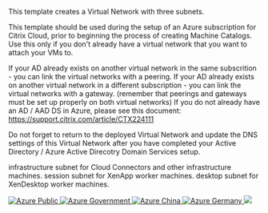 This template creates a Virtual Network with three subnets.

This template should be used during the setup of an Azure subscription for Citrix Cloud, prior to beginning the process of creating Machine Catalogs.
Use this only if you don't already have a virtual network that you want to attach your VMs to.

If your AD already exists on another virtual network in the same subscrition - you can link the virtual networks with a peering.
If your AD already exists on another virtual network in a different subscription - you can link the virtual networks with a gateway.
(remember that peerings and gateways must be set up properly on both virtual networks)
If you do not already have an AD / AAD DS in Azure, please see this document: https://support.citrix.com/article/CTX224111

Do not forget to return to the deployed Virtual Network and update the DNS settings of this Virtual Network after you have completed your Active Directory / Azure Active Direcotry Domain Services setup.

infrastructure subnet for Cloud Connectors and other infrastructure machines.
session subnet for XenApp worker machines.
desktop subnet for XenDesktop worker machines.

<a href="https://portal.azure.com/#create/Microsoft.Template/uri/https%3A%2F%2Fraw.githubusercontent.com%2Fbrianehlert%2FCitrixCloudQuickStart%2Fmaster%2FVirtualNetwork%2Fazuredeploy.json" target="_blank">
    <img src="http://azuredeploy.net/deploybutton.png" alt="Azure Public"/>
</a>
<a href="https://portal.azure.us/#create/Microsoft.Template/uri/https%3A%2F%2Fraw.githubusercontent.com%2Fbrianehlert%2FCitrixCloudQuickStart%2Fmaster%2FVirtualNetwork%2Fazuredeploy.json" target="_blank">
    <img src="http://azuredeploy.net/AzureGov.png" alt="Azure Government"/>
</a>
<a href="https://portal.azure.cn/#create/Microsoft.Template/uri/https%3A%2F%2Fraw.githubusercontent.com%2Fbrianehlert%2FCitrixCloudQuickStart%2Fmaster%2FVirtualNetwork%2Fazuredeploy.json" target="_blank">
    <img src="http://azuredeploy.net/AzureCn.png" alt="Azure China"/>
</a>
<a href="https://portal.microsoftazure.de/#create/Microsoft.Template/uri/https%3A%2F%2Fraw.githubusercontent.com%2Fbrianehlert%2FCitrixCloudQuickStart%2Fmaster%2FVirtualNetwork%2Fazuredeploy.json" target="_blank">
    <img src="http://azuredeploy.net/AzureDe.png" alt="Azure Germany"/>
</a>
<a href="http://armviz.io/#/?load=https%3A%2F%2Fraw.githubusercontent.com%2Fbrianehlert%2FCitrixCloudQuickStart%2Fmaster%2FVirtualNetwork%2Fazuredeploy.json" target="_blank">
    <img src="http://armviz.io/visualizebutton.png"/>
</a>
